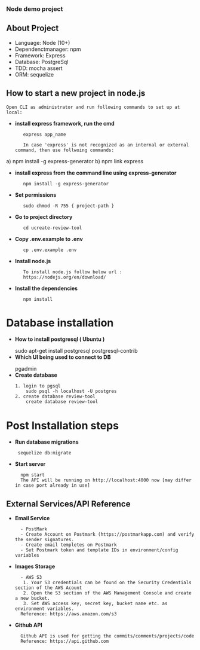 ### Node demo project 

## About Project

- Language: Node (10+)
- Dependenctmanager: npm
- Framework: Express
- Database: PostgreSql
- TDD: mocha assert
- ORM: sequelize

## How to start a new project in node.js
  
    Open CLI as administrator and run following commands to set up at local:
   - **install express framework, run the cmd**
        >
            express app_name
            
            In case 'express' is not recognized as an internal or external command, then use follwoing commands:
 a) npm install -g express-generator
 b) npm link express

   - **install express from the command line using express-generator**
        >
            npm install -g express-generator

   - **Set permissions**
       >
            sudo chmod -R 755 { project-path }

   - **Go to project directory**
       > 
            cd ucreate-review-tool 

   - **Copy .env.example to .env**
       > 
            cp .env.example .env
   - **Install node.js**
      > 
            To install node.js follow below url :
            https://nodejs.org/en/download/
   - **Install the dependencies**    
      >
            npm install
  


# Database installation
   - **How to install postgresql ( Ubuntu )**
     >
        sudo apt-get install postgresql postgresql-contrib
   - **Which UI being used to connect to DB**
     >
        pgadmin
   - **Create  database**
     >
         1. login to pgsql
         	 sudo psql -h localhost -U postgres    
         2. create database review-tool
         	 create database review-tool
         

# Post Installation steps
 - **Run database migrations**
    >
        sequelize db:migrate

- **Start server**
    >
        npm start
        The API will be running on http://localhost:4000 now [may differ in case port already in use]

## External Services/API Reference
- **Email Service**
    >
        - PostMark
        - Create Account on Postmark (https://postmarkapp.com) and verify the sender signatures.
        - Create email templetes on Postmark
        - Set Postmark token and template IDs in environment/config variables
- **Images Storage**
    >
        - AWS S3
         1. Your S3 credentials can be found on the Security Credentials section of the AWS Acount
         2. Open the S3 section of the AWS Management Console and create a new bucket.
         3. Set AWS access key, secret key, bucket name etc. as environment variables.
        Reference: https://aws.amazon.com/s3
- **Github API**
    >
        Github API is used for getting the commits/comments/projects/code
        Reference: https://api.github.com


